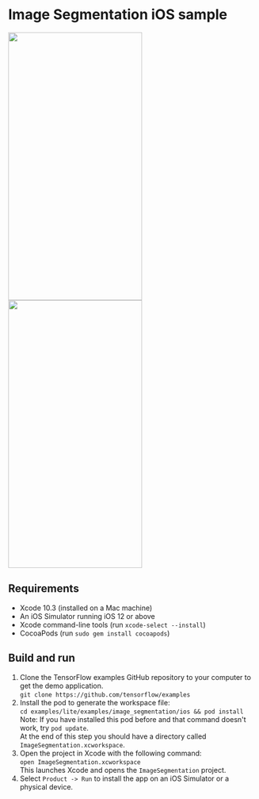 # Image Segmentation iOS sample

<img src="https://github.com/favicon.ico" width="270" height="540">
<img src="https://github.com/favicon.ico" width="270" height="540">

## Requirements

*  Xcode 10.3 (installed on a Mac machine)
*  An iOS Simulator running iOS 12 or above
*  Xcode command-line tools (run ```xcode-select --install```)
*  CocoaPods (run ```sudo gem install cocoapods```)

## Build and run

1. Clone the TensorFlow examples GitHub repository to your computer to get the
demo
application.<br/>
```git clone https://github.com/tensorflow/examples```
1. Install the pod to generate the workspace file:<br/>
```cd examples/lite/examples/image_segmentation/ios && pod install```<br/>
Note: If you have installed this pod before and that command doesn't work, try ```pod update```.<br/>
At the end of this step you should have a directory called ```ImageSegmentation.xcworkspace```.
1. Open the project in Xcode with the following command:<br/>
```open ImageSegmentation.xcworkspace```<br/>
This launches Xcode and opens the ```ImageSegmentation``` project.
1. Select `Product -> Run` to install the app on an iOS Simulator or a physical
device.
